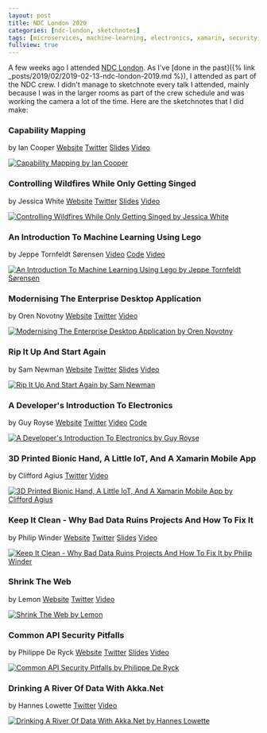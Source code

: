 ```yaml
---
layout: post
title: NDC London 2020
categories: [ndc-london, sketchnotes]
tags: [microservices, machine-learning, electronics, xamarin, security, akka-net, dotnet-core, html]
fullview: true
---
```


A few weeks ago I attended [NDC London](https://ndc-london.com). As I've [done in the past]({% link _posts/2019/02/2019-02-13-ndc-london-2019.md %}), I attended as part of the NDC crew. I didn't manage to sketchnote every talk I attended, mainly because I was in the larger rooms as part of the crew schedule and was working the camera a lot of the time. Here are the sketchnotes that I did make:


### Capability Mapping
by Ian Cooper
<i class="fa fa-globe fa-lg"></i> [Website](https://medium.com/@ICooper)
<i class="fa fa-twitter fa-lg"></i> [Twitter](https://twitter.com/icooper)
<i class="fa fa-slideshare fa-lg"></i> [Slides](https://github.com/iancooper/Presentations/blob/master/Capability%20Mapping.pdf)
<i class="fa fa-youtube fa-lg"></i> [Video](https://www.youtube.com/watch?v=6pjAjHm7l7s)

[![Capability Mapping by Ian Cooper][1]][1]


### Controlling Wildfires While Only Getting Singed
by Jessica White
<i class="fa fa-globe fa-lg"></i> [Website](https://jesswhite.co.uk)
<i class="fa fa-twitter fa-lg"></i> [Twitter](https://twitter.com/JessPWhite)
<i class="fa fa-slideshare fa-lg"></i> [Slides](https://noti.st/jesspwhite/ykTsiH/controlling-wildfires-while-only-getting-singed)
<i class="fa fa-youtube fa-lg"></i> [Video](https://www.youtube.com/watch?v=LLkf8lBLT7E)

[![Controlling Wildfires While Only Getting Singed by Jessica White][2]][2]


### An Introduction To Machine Learning Using Lego
by Jeppe Tornfeldt Sørensen
<i class="fa fa-youtube fa-lg"></i> [Video](https://www.youtube.com/watch?v=ux_9hqxiqpI)
<i class="fa fa-file-code-o fa-lg"></i> [Code](https://github.com/Tornfeldt/LegoMachineLearning)
<i class="fa fa-youtube fa-lg"></i> [Video](https://www.youtube.com/watch?v=3QHVPjMbGVQ)

[![An Introduction To Machine Learning Using Lego by Jeppe Tornfeldt Sørensen][3]][3]


### Modernising The Enterprise Desktop Application
by Oren Novotny
<i class="fa fa-globe fa-lg"></i> [Website](https://oren.codes)
<i class="fa fa-twitter fa-lg"></i> [Twitter](https://twitter.com/onovotny)
<i class="fa fa-youtube fa-lg"></i> [Video](https://www.youtube.com/watch?v=PwQSmbzBsvE)

[![Modernising The Enterprise Desktop Application by Oren Novotny][4]][4]


### Rip It Up And Start Again
by Sam Newman
<i class="fa fa-globe fa-lg"></i> [Website](https://samnewman.io)
<i class="fa fa-twitter fa-lg"></i> [Twitter](https://twitter.com/samnewman)
<i class="fa fa-slideshare fa-lg"></i> [Slides](https://www.slideshare.net/spnewman/rip-it-up-the-microservice-organisation)
<i class="fa fa-youtube fa-lg"></i> [Video](https://www.youtube.com/watch?v=0Y-Pjr0abWQ)

[![Rip It Up And Start Again by Sam Newman][5]][5]


### A Developer's Introduction To Electronics
by Guy Royse
<i class="fa fa-globe fa-lg"></i> [Website](http://guyroyse.com)
<i class="fa fa-twitter fa-lg"></i> [Twitter](https://twitter.com/guyroyse)
<i class="fa fa-youtube fa-lg"></i> [Video](https://www.youtube.com/watch?v=AL07H9Vjwtw)
<i class="fa fa-file-code-o fa-lg"></i> [Code](https://github.com/guyroyse/intro-to-electronics)

[![A Developer's Introduction To Electronics by Guy Royse][6]][6]


### 3D Printed Bionic Hand, A Little IoT, And A Xamarin Mobile App
by Clifford Agius
<i class="fa fa-twitter fa-lg"></i> [Twitter](https://twitter.com/CliffordAgius)
<i class="fa fa-youtube fa-lg"></i> [Video](https://www.youtube.com/watch?v=WHL2v4mXbRE)

[![3D Printed Bionic Hand, A Little IoT, And A Xamarin Mobile App by Clifford Agius][7]][7]


### Keep It Clean - Why Bad Data Ruins Projects And How To Fix It
by Philip Winder
<i class="fa fa-globe fa-lg"></i> [Website](https://winderresearch.com)
<i class="fa fa-twitter fa-lg"></i> [Twitter](https://twitter.com/drphilwinder)
<i class="fa fa-slideshare fa-lg"></i> [Slides](https://winderresearch.com/talks/ndc_london_keep_it_clean/200130_Winder_KeepItClean.pdf)
<i class="fa fa-youtube fa-lg"></i> [Video](https://www.youtube.com/watch?v=bUMmj85UiXM)

[![Keep It Clean - Why Bad Data Ruins Projects And How To Fix It by Philip Winder][8]][8]


### Shrink The Web
by Lemon
<i class="fa fa-globe fa-lg"></i> [Website](https://ahoylemon.xyz)
<i class="fa fa-twitter fa-lg"></i> [Twitter](https://twitter.com/ahoylemon)
<i class="fa fa-youtube fa-lg"></i> [Video](https://www.youtube.com/watch?v=RZT3md8Eo4Q)

[![Shrink The Web by Lemon][9]][9]


### Common API Security Pitfalls
by Philippe De Ryck
<i class="fa fa-globe fa-lg"></i> [Website](https://pragmaticwebsecurity.com)
<i class="fa fa-twitter fa-lg"></i> [Twitter](https://twitter.com/philippederyck)
<i class="fa fa-slideshare fa-lg"></i> [Slides](https://pragmaticwebsecurity.com/files/talks/commonAPIsecuritypitfalls.pdf)
<i class="fa fa-youtube fa-lg"></i> [Video](https://www.youtube.com/watch?v=dDZNDVO5EFQ)

[![Common API Security Pitfalls by Philippe De Ryck][10]][10]


### Drinking A River Of Data With Akka.Net
by Hannes Lowette
<i class="fa fa-twitter fa-lg"></i> [Twitter](https://twitter.com/hannes_lowette)
<i class="fa fa-youtube fa-lg"></i> [Video](https://www.youtube.com/watch?v=2tFj0xR9Pf0)

[![Drinking A River Of Data With Akka.Net by Hannes Lowette][11]][11]


  [1]: /assets/media/images/2020/02/capability-mapping-ian-cooper.jpg#img-sketchnote
  [2]: /assets/media/images/2020/02/controlling-wildfires-while-only-getting-singed-jessica-white.jpg#img-sketchnote
  [3]: /assets/media/images/2020/02/an-introduction-to-machine-learning-using-lego-jeppe-tornfeldt-sorensen.jpg#img-sketchnote
  [4]: /assets/media/images/2020/02/modernising-the-enterprise-desktop-application-oren-novotny.jpg#img-sketchnote
  [5]: /assets/media/images/2020/02/rip-it-up-and-start-again-sam-newman.jpg#img-sketchnote
  [6]: /assets/media/images/2020/02/a-developers-introduction-to-electronics-guy-royse.jpg#img-sketchnote
  [7]: /assets/media/images/2020/02/3d-printed-bionic-hand-a-little-iot-and-a-xamarin-mobile-app-clifford-agius.jpg#img-sketchnote
  [8]: /assets/media/images/2020/02/keep-it-clean-why-bad-data-ruins-projects-and-how-to-fix-it-philip-winder.jpg#img-sketchnote
  [9]: /assets/media/images/2020/02/shrink-the-web-lemon.jpg#img-sketchnote
  [10]: /assets/media/images/2020/02/common-api-security-pitfalls-philippe-de-ryke.jpg#img-sketchnote
  [11]: /assets/media/images/2020/02/drinking-a-river-of-data-with-akkadotnet-hannes-lowette.jpg#img-sketchnote
